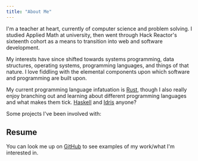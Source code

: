 ```yaml
---
title: "About Me"
---
```


I'm a teacher at heart, currently of computer science and problem solving. I studied Applied Math at university, then went through Hack Reactor's sixteenth cohort as a means to transition into web and software development. 

My interests have since shifted towards systems programming, data structures, operating systems, programming languages, and things of that nature. I love fiddling with the elemental components upon which software and programming are built upon. 

My current programming language infatuation is [Rust](rust), though I also really enjoy branching out and learning about different programming languages and what makes them tick. [Haskell](haskell) and [Idris](idris) anyone?

Some projects I've been involved with:

## Resume

You can look me up on [GitHub][gh] to see examples of my work/what I'm interested in.

[gh]: https://github.com/seanchen1991
[rust]: https://rust-lang.org
[haskell]: https://haskell.org
[idris]: https://idris-lang.org
[exercism]: https://exercism.io
[pijama]: https://github.com/christianpoveda/pijama/
